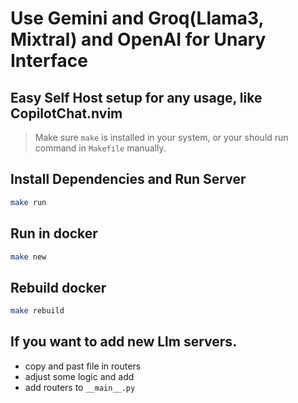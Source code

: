 # Use Gemini and Groq(Llama3, Mixtral) and OpenAI for Unary Interface

## Easy Self Host setup for any usage, like CopilotChat.nvim

> Make sure `make` is installed in your system, or your should run command in `Makefile` manually.

## Install Dependencies and Run Server

```sh
make run
```

## Run in docker

```sh
make new
```

## Rebuild docker

```sh
make rebuild
```

## If you want to add new Llm servers.

- copy and past file in routers
- adjust some logic and add
- add routers to `__main__.py`
